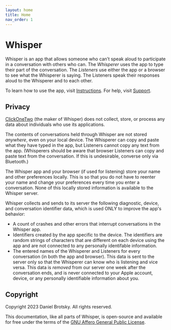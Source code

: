 ```yaml
---
layout: home
title: Home
nav_order: 1
---
```


# Whisper

Whisper is an app that allows someone who can’t speak aloud to participate in a conversation with others who can. The *Whisperer* uses the app to type their part of the conversation. The *Listeners* use either the app or a browser to see what the Whisperer is saying. The Listeners speak their responses aloud to the Whisperer and to each other.

To learn how to use the app, visit [Instructions](instructions.md). For help, visit [Support](support.md).

## Privacy

[ClickOneTwo](https://clickonetwo.io) (the maker of Whisper) does not collect, store, or process any data about individuals who use its applications.

The contents of conversations held through Whisper are not stored *anywhere*, even on your local device. The Whisperer can copy and paste what they have typed in the app, but Listeners cannot copy any text from the app. (Whisperers should be aware that browser Listeners can copy and paste text from the conversation. If this is undesirable, converse only via Bluetooth.)

The Whisper app and your browser (if used for listening) store your name and other preferences locally. This is so that you do not have to reenter your name and change your preferences every time you enter a conversation. None of this locally stored information is available to the Whisper server.

Whisper collects and sends to its server the following diagnostic, device, and conversation identifier data, which is used ONLY to improve the app's behavior:

* A count of crashes and other errors that interrupt conversations in the Whisper app.
* Identifiers created by the app specific to the device. The identifiers are random strings of characters that are different on each device using the app and are not connected to any personally identifable information.
* The entered names of the Whisperer and Listeners for every conversation (in both the app and browser). This data is sent to the server only so that the Whisperer can know who is listening and vice versa. This data is *removed* from our server one week after the conversation ends, and is never connected to your Apple account, device, or any personally identifiable information about you.

## Copyright

Copyright 2023 Daniel Brotsky. All rights reserved.

This documentation, like all parts of Whisper, is open-source and available for free under the terms of the [GNU Affero General Public License](https://www.gnu.org/licenses/agpl-3.0.html).
